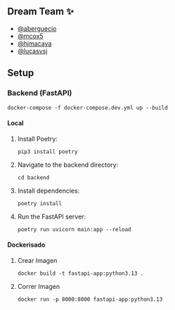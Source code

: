 
## Dream Team ✨
* [@aberguecio](https://github.com/aberguecio)
* [@mcox5](https://github.com/mcox5)
* [@hjmacaya](https://github.com/mjmacaya)
* [@lucasvsj](https://github.com/lucasvsj)

## Setup

### Backend (FastAPI)

   ```
   docker-compose -f docker-compose.dev.yml up --build
   ```

#### Local

1. Install Poetry:
   ```
   pip3 install poetry
   ```

2. Navigate to the backend directory:
   ```
   cd backend
   ```

3. Install dependencies:
   ```
   poetry install
   ```

4. Run the FastAPI server:
   ```
   poetry run uvicorn main:app --reload
   ```

#### Dockerisado

1. Crear Imagen

   ```
   docker build -t fastapi-app:python3.13 .
   ```

2. Correr Imagen
   ```
   docker run -p 8000:8000 fastapi-app:python3.13
   ```